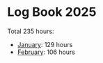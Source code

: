 # Log Book 2025

Total 235 hours:

- [January](2025-01.md): 129 hours
- [February](2025-02.md): 106 hours
